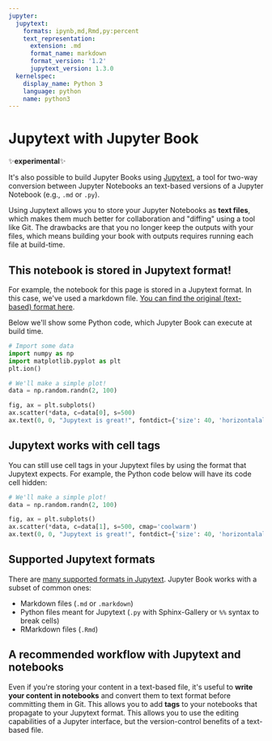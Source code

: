 ```yaml
---
jupyter:
  jupytext:
    formats: ipynb,md,Rmd,py:percent
    text_representation:
      extension: .md
      format_name: markdown
      format_version: '1.2'
      jupytext_version: 1.3.0
  kernelspec:
    display_name: Python 3
    language: python
    name: python3
---
```


# Jupytext with Jupyter Book

✨**experimental**✨

It's also possible to build Jupyter Books using [Jupytext](https://jupytext.readthedocs.io), a tool for
two-way conversion between Jupyter Notebooks an text-based versions of a Jupyter Notebook (e.g., `.md` or `.py`).

Using Jupytext allows you to store your Jupyter Notebooks as **text files**, which makes them much better for
collaboration and "diffing" using a tool like Git. The drawbacks are that you no longer keep the outputs with
your files, which means building your book with outputs requires running each file at build-time.

## This notebook is stored in Jupytext format!

For example, the notebook for this page is stored in a Jupytext format. In this case, we've used
a markdown file. [You can find the original (text-based) format here](https://github.com/jupyter/jupyter-book/blob/master/jupyter_book/book_template/content/features/jupytext.md).

Below we'll show some Python code, which Jupyter Book can execute at build time.

```python
# Import some data
import numpy as np
import matplotlib.pyplot as plt
plt.ion()
```

```python
# We'll make a simple plot!
data = np.random.randn(2, 100)

fig, ax = plt.subplots()
ax.scatter(*data, c=data[0], s=500)
ax.text(0, 0, "Jupytext is great!", fontdict={'size': 40, 'horizontalalignment': 'center'})
```

## Jupytext works with cell tags

You can still use cell tags in your Jupytext files by using the format that Jupytext expects.
For example, the Python code below will have its code cell hidden:

```python tags=["hide_input"]
# We'll make a simple plot!
data = np.random.randn(2, 100)

fig, ax = plt.subplots()
ax.scatter(*data, c=data[1], s=500, cmap='coolwarm')
ax.text(0, 0, "Jupytext is great!", fontdict={'size': 40, 'horizontalalignment': 'center'})
```

## Supported Jupytext formats

There are [many supported formats in Jupytext](https://jupytext.readthedocs.io/en/latest/formats.html). Jupyter
Book works with a subset of common ones:

* Markdown files (`.md` or `.markdown`)
* Python files meant for Jupytext (`.py` with Sphinx-Gallery or `%%` syntax to break cells)
* RMarkdown files (`.Rmd`)


## A recommended workflow with Jupytext and notebooks

Even if you're storing your content in a text-based file, it's useful to **write your content in notebooks**
and convert them to text format before committing them in Git. This allows you to add **tags** to your notebooks
that propagate to your Jupytext format. This allows you to use the editing capabilities of a Jupyter interface, but
the version-control benefits of a text-based file.
